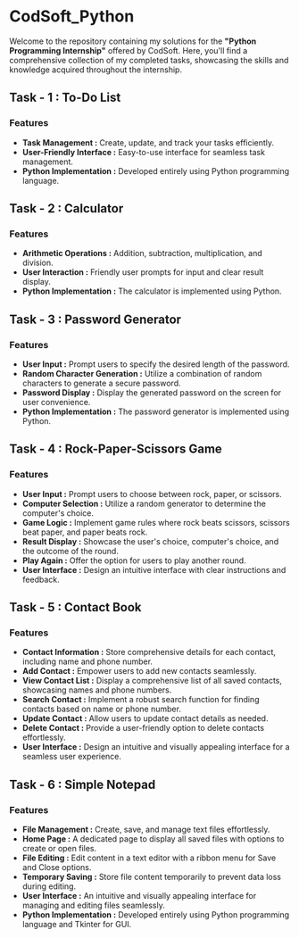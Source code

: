 # CodSoft_Python
Welcome to the repository containing my solutions for the **"Python Programming Internship"** offered by CodSoft. Here, you'll find a comprehensive collection of my completed tasks, showcasing the skills and knowledge acquired throughout the internship.

## Task - 1 : To-Do List
### Features
* **Task Management :** Create, update, and track your tasks efficiently.
* **User-Friendly Interface :** Easy-to-use interface for seamless task management.
* **Python Implementation :** Developed entirely using Python programming language.

## Task - 2 : Calculator
### Features
* **Arithmetic Operations :** Addition, subtraction, multiplication, and division.
* **User Interaction :** Friendly user prompts for input and clear result display.
* **Python Implementation :** The calculator is implemented using Python.

## Task - 3 : Password Generator
### Features
* **User Input :** Prompt users to specify the desired length of the password.
* **Random Character Generation :** Utilize a combination of random characters to generate a secure password.
* **Password Display :** Display the generated password on the screen for user convenience.
* **Python Implementation :** The password generator is implemented using Python.

## Task - 4 : Rock-Paper-Scissors Game
### Features
* **User Input :** Prompt users to choose between rock, paper, or scissors.
* **Computer Selection :** Utilize a random generator to determine the computer's choice.
* **Game Logic :** Implement game rules where rock beats scissors, scissors beat paper, and paper beats rock.
* **Result Display :** Showcase the user's choice, computer's choice, and the outcome of the round.
* **Play Again :** Offer the option for users to play another round.
* **User Interface :** Design an intuitive interface with clear instructions and feedback.

## Task - 5 : Contact Book
### Features
* **Contact Information :** Store comprehensive details for each contact, including name and phone number.
* **Add Contact :** Empower users to add new contacts seamlessly.
* **View Contact List :** Display a comprehensive list of all saved contacts, showcasing names and phone numbers.
* **Search Contact :** Implement a robust search function for finding contacts based on name or phone number.
* **Update Contact :** Allow users to update contact details as needed.
* **Delete Contact :** Provide a user-friendly option to delete contacts effortlessly.
* **User Interface :** Design an intuitive and visually appealing interface for a seamless user experience.

## Task - 6 : Simple Notepad
### Features
* **File Management :** Create, save, and manage text files effortlessly.
* **Home Page :** A dedicated page to display all saved files with options to create or open files.
* **File Editing :** Edit content in a text editor with a ribbon menu for Save and Close options.
* **Temporary Saving :** Store file content temporarily to prevent data loss during editing.
* **User Interface :** An intuitive and visually appealing interface for managing and editing files seamlessly.
* **Python Implementation :** Developed entirely using Python programming language and Tkinter for GUI.
